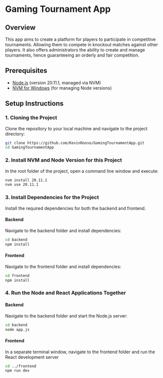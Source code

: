 # Gaming Tournament App

## Overview

This app aims to create a platform for players to participate in competitive tournaments. Allowing them to compete in knockout matches against other players. It also offers administrators the ability to create and manage tournaments, hence guaranteeing an orderly and fair competition.

## Prerequisites

- [Node.js](https://nodejs.org/) (version 20.11.1, managed via NVM)
- [NVM for Windows](https://github.com/coreybutler/nvm-windows) (for managing Node versions)

## Setup Instructions

### 1. Cloning the Project

Clone the repository to your local machine and navigate to the project directory:

```bash
git clone https://github.com/KevinRooso/GamingTournamentApp.git
cd GamingTournamentApp
```

### 2. Install NVM and Node Version for this Project
In the root folder of the project, open a command line window and execute:
```bash
nvm install 20.11.1
nvm use 20.11.1
```

### 3. Install Dependencies for the Project
Install the required dependencies for both the backend and frontend.
#### Backend
Navigate to the backend folder and install dependencies:
```bash
cd backend
npm install
```
#### Frontend
Navigate to the frontend folder and install dependencies:
```bash
cd frontend
npm install
```

### 4. Run the Node and React Applications Together
#### Backend
Navigate to the backend folder and start the Node.js server:
```bash
cd backend
node app.js
```

#### Frontend
In a separate terminal window, navigate to the frontend folder and run the React development server
```bash
cd ../frontend
npm run dev
```
